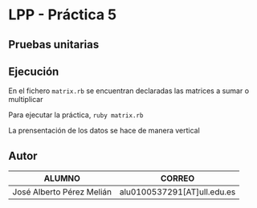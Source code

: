LPP - Práctica 5
================
Pruebas unitarias
---------------------------------

Ejecución
---------
En el fichero `matrix.rb` se encuentran declaradas las matrices a sumar o multiplicar

Para ejecutar la práctica, `ruby matrix.rb`

La prensentación de los datos se hace de manera vertical

Autor
-------
| ALUMNO | CORREO |
| ---------- | ---------- |
| José Alberto Pérez Melián   | alu0100537291[AT]ull.edu.es   |